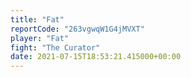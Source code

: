 ```yaml
---
title: "Fat"
reportCode: "263vgwqW1G4jMVXT"
player: "Fat"
fight: "The Curator"
date: 2021-07-15T18:53:21.415000+00:00
---
```

